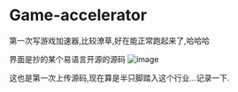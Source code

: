 # Game-accelerator
第一次写游戏加速器,比较潦草,好在能正常跑起来了,哈哈哈


界面是抄的某个易语言开源的源码
![image](https://att.125.la/data/attachment/forum/202104/06/153838zymy0mm0cwray848.png)


这也是第一次上传源码,现在算是半只脚踏入这个行业...记录一下.

